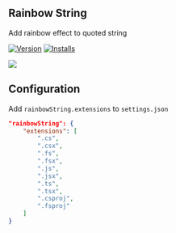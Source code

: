 ## Rainbow String

Add rainbow effect to quoted string

[![Version](https://vsmarketplacebadge.apphb.com/version/wk-j.vscode-rainbow-string.svg)](https://marketplace.visualstudio.com/items?itemName=wk-j.vscode-rainbow-string) [![Installs](https://vsmarketplacebadge.apphb.com/installs-short/wk-j.vscode-rainbow-string.svg)](https://marketplace.visualstudio.com/items?itemName=wk-j.vscode-rainbow-string)

![](https://raw.githubusercontent.com/wk-j/vscode-rainbow-string/master/images/Rainbow.png)

## Configuration

Add `rainbowString.extensions` to `settings.json`

```json
"rainbowString": {
    "extensions": [
        ".cs",
        ".csx",
        ".fs",
        ".fsx",
        ".js",
        ".jsx",
        ".ts",
        ".tsx",
        ".csproj",
        ".fsproj"
    ]
}
```